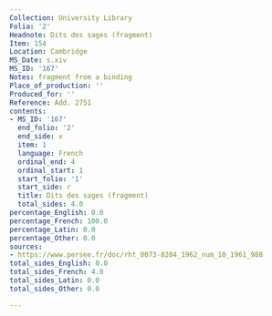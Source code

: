 ```yaml
---
Collection: University Library
Folia: '2'
Headnote: Dits des sages (fragment)
Item: 154
Location: Cambridge
MS_Date: s.xiv
MS_ID: '167'
Notes: fragment from a binding
Place_of_production: ''
Produced_for: ''
Reference: Add. 2751
contents:
- MS_ID: '167'
  end_folio: '2'
  end_side: v
  item: 1
  language: French
  ordinal_end: 4
  ordinal_start: 1
  start_folio: '1'
  start_side: r
  title: Dits des sages (fragment)
  total_sides: 4.0
percentage_English: 0.0
percentage_French: 100.0
percentage_Latin: 0.0
percentage_Other: 0.0
sources:
- https://www.persee.fr/doc/rht_0073-8204_1962_num_10_1961_988
total_sides_English: 0.0
total_sides_French: 4.0
total_sides_Latin: 0.0
total_sides_Other: 0.0

---
```

